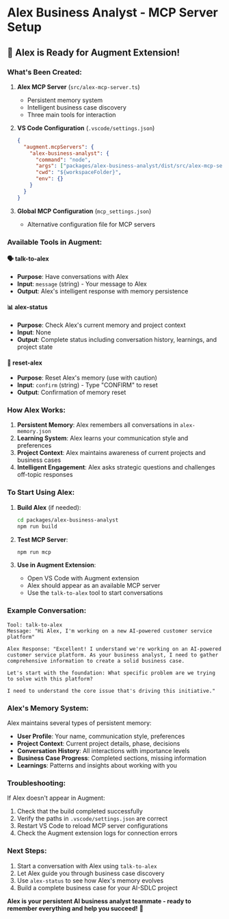 # Alex Business Analyst - MCP Server Setup

## 🎯 **Alex is Ready for Augment Extension!**

### **What's Been Created:**

1. **Alex MCP Server** (`src/alex-mcp-server.ts`)
   - Persistent memory system
   - Intelligent business case discovery
   - Three main tools for interaction

2. **VS Code Configuration** (`.vscode/settings.json`)
   ```json
   {
     "augment.mcpServers": {
       "alex-business-analyst": {
         "command": "node",
         "args": ["packages/alex-business-analyst/dist/src/alex-mcp-server.js"],
         "cwd": "${workspaceFolder}",
         "env": {}
       }
     }
   }
   ```

3. **Global MCP Configuration** (`mcp_settings.json`)
   - Alternative configuration file for MCP servers

### **Available Tools in Augment:**

#### 🗣️ **talk-to-alex**
- **Purpose**: Have conversations with Alex
- **Input**: `message` (string) - Your message to Alex
- **Output**: Alex's intelligent response with memory persistence

#### 📊 **alex-status** 
- **Purpose**: Check Alex's current memory and project context
- **Input**: None
- **Output**: Complete status including conversation history, learnings, and project state

#### 🔄 **reset-alex**
- **Purpose**: Reset Alex's memory (use with caution)
- **Input**: `confirm` (string) - Type "CONFIRM" to reset
- **Output**: Confirmation of memory reset

### **How Alex Works:**

1. **Persistent Memory**: Alex remembers all conversations in `alex-memory.json`
2. **Learning System**: Alex learns your communication style and preferences
3. **Project Context**: Alex maintains awareness of current projects and business cases
4. **Intelligent Engagement**: Alex asks strategic questions and challenges off-topic responses

### **To Start Using Alex:**

1. **Build Alex** (if needed):
   ```bash
   cd packages/alex-business-analyst
   npm run build
   ```

2. **Test MCP Server**:
   ```bash
   npm run mcp
   ```

3. **Use in Augment Extension**:
   - Open VS Code with Augment extension
   - Alex should appear as an available MCP server
   - Use the `talk-to-alex` tool to start conversations

### **Example Conversation:**

```
Tool: talk-to-alex
Message: "Hi Alex, I'm working on a new AI-powered customer service platform"

Alex Response: "Excellent! I understand we're working on an AI-powered customer service platform. As your business analyst, I need to gather comprehensive information to create a solid business case.

Let's start with the foundation: What specific problem are we trying to solve with this platform?

I need to understand the core issue that's driving this initiative."
```

### **Alex's Memory System:**

Alex maintains several types of persistent memory:

- **User Profile**: Your name, communication style, preferences
- **Project Context**: Current project details, phase, decisions
- **Conversation History**: All interactions with importance levels
- **Business Case Progress**: Completed sections, missing information
- **Learnings**: Patterns and insights about working with you

### **Troubleshooting:**

If Alex doesn't appear in Augment:
1. Check that the build completed successfully
2. Verify the paths in `.vscode/settings.json` are correct
3. Restart VS Code to reload MCP server configurations
4. Check the Augment extension logs for connection errors

### **Next Steps:**

1. Start a conversation with Alex using `talk-to-alex`
2. Let Alex guide you through business case discovery
3. Use `alex-status` to see how Alex's memory evolves
4. Build a complete business case for your AI-SDLC project

**Alex is your persistent AI business analyst teammate - ready to remember everything and help you succeed!** 🚀
